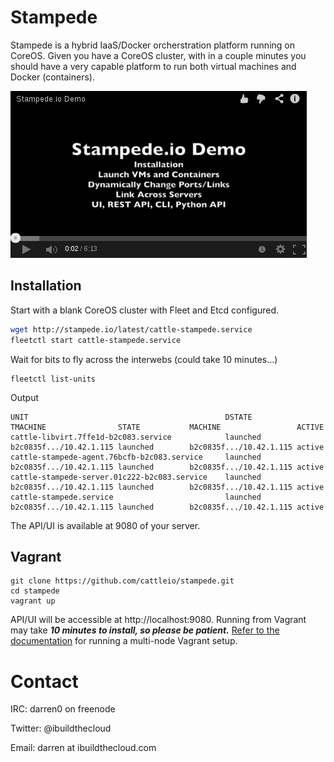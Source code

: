 # Stampede

Stampede is a hybrid IaaS/Docker orcherstration platform running on CoreOS.  Given you have a CoreOS cluster, with in a couple minutes you should have a very capable platform to run both virtual machines and Docker (containers).

[![ScreenShot](docs/youtube.png)](http://youtu.be/UsQ9cVLieaQ)

## Installation

Start with a blank CoreOS cluster with Fleet and Etcd configured.

```bash
wget http://stampede.io/latest/cattle-stampede.service
fleetctl start cattle-stampede.service
```
Wait for bits to fly across the interwebs (could take 10 minutes...)
```
fleetctl list-units
```
Output
```
UNIT                                            DSTATE          TMACHINE                STATE           MACHINE                 ACTIVE
cattle-libvirt.7ffe1d-b2c083.service            launched        b2c0835f.../10.42.1.115 launched        b2c0835f.../10.42.1.115 active
cattle-stampede-agent.76bcfb-b2c083.service     launched        b2c0835f.../10.42.1.115 launched        b2c0835f.../10.42.1.115 active
cattle-stampede-server.01c222-b2c083.service    launched        b2c0835f.../10.42.1.115 launched        b2c0835f.../10.42.1.115 active
cattle-stampede.service                         launched        b2c0835f.../10.42.1.115 launched        b2c0835f.../10.42.1.115 active
```

The API/UI is available at 9080 of your server.

## Vagrant

```
git clone https://github.com/cattleio/stampede.git
cd stampede
vagrant up
```

API/UI will be accessible at http://localhost:9080.  Running from Vagrant may take ***10 minutes to install, so please be patient.***  [Refer to the documentation](vagrant/README.md) for running a multi-node Vagrant setup.

# Contact

IRC: darren0 on freenode

Twitter: @ibuildthecloud

Email: darren at ibuildthecloud.com
